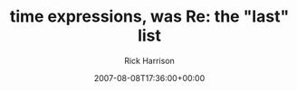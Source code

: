 ---
title: 'time expressions, was Re: the "last" list'
posts: 6
hash: 't848'
author: 'Rick Harrison'
date: 2007-08-08T17:36:00+00:00
sources:
  - http://forums.tokipona.org/viewtopic.php%3Ft=848.html
---